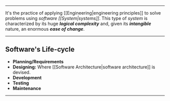 ***

It's the practice of applying [[Engineering|engineering principles]] to solve problems using *software [[System|systems]]*. This type of *system* is characterized by its huge ***logical complexity*** and, given its ***intangible*** nature, an enormous ***ease of change***. 

***

## Software's Life-cycle

- **Planning/Requirements**
- **Designing:** Where [[Software Architecture|software architecture]] is devised.
- **Development**
- **Testing**
- **Maintenance**

***
